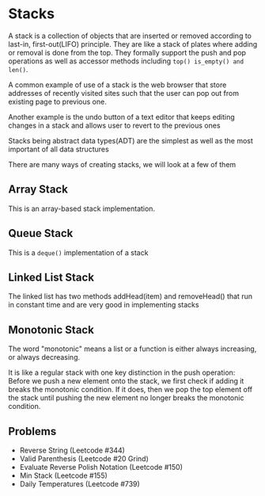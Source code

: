 # Stacks

A stack is a collection of objects that are inserted or removed according to last-in, first-out(LIFO) principle. They are like a stack of plates where adding or removal is done from the top. They formally support the push and pop operations as well as accessor methods including `top() is_empty() and len()`.

A common example of use of a stack is the web browser that store addresses of recently visited sites such that the user can pop out from existing page to previous one.

Another example is the undo button of a text editor that keeps editing changes in a stack and allows user to revert to the previous ones

Stacks being abstract data types(ADT) are the simplest as well as the most important of all data structures

There are many ways of creating stacks, we will look at a few of them

## Array Stack

This is an array-based stack implementation.

## Queue Stack

This is a `deque()` implementation of a stack

## Linked List Stack

The linked list has two methods addHead(item) and removeHead() that run in constant time and are very good in implementing stacks

## Monotonic Stack

The word "monotonic" means a list or a function is either always increasing, or always decreasing.

It is like a regular stack with one key distinction in the push operation: Before we push a new element onto the stack, we first check if adding it breaks the monotonic condition. If it does, then we pop the top element off the stack until pushing the new element no longer breaks the monotonic condition.

## Problems

- Reverse String (Leetcode #344)
- Valid Parenthesis (Leetcode #20 Grind)
- Evaluate Reverse Polish Notation (Leetcode #150)
- Min Stack (Leetcode #155)
- Daily Temperatures (Leetcode #739)
